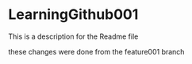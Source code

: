 # LearningGithub001

This is a description for the Readme file

these changes were done from the feature001 branch